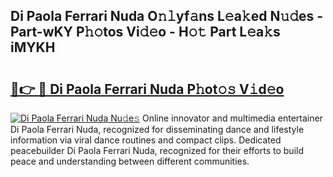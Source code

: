 ## Di Paola Ferrari Nuda O𝚗𝚕yf𝚊ns L𝚎a𝚔ed N𝚞𝚍es - Part-wKY P𝚑𝚘tos Vi𝚍𝚎o - H𝚘𝚝 Part L𝚎a𝚔s iMYKH

# <h2><a href="http://kf9xc8.oniu.top/?m=Di+Paola+Ferrari+Nuda">🔗👉 🔴 Di Paola Ferrari Nuda P𝚑ot𝚘𝚜 V𝚒d𝚎o</a></h2>

[![Di Paola Ferrari Nuda Nu𝚍e𝚜](https://i.imgur.com/0qMVB7G.gif)](http://kf9xc8.oniu.top/?m=Di+Paola+Ferrari+Nuda)
Online innovator and multimedia entertainer Di Paola Ferrari Nuda, recognized for disseminating dance and lifestyle information via viral dance routines and compact clips. Dedicated peacebuilder Di Paola Ferrari Nuda, recognized for their efforts to build peace and understanding between different communities.  
